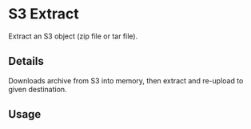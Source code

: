 # S3 Extract

Extract an S3 object (zip file or tar file). 

## Details

Downloads archive from S3 into memory, then extract and re-upload to given destination. 

## Usage

```bash

```